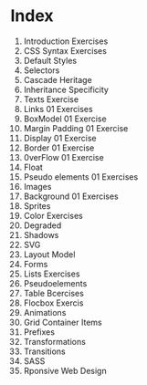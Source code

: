 # Index

01. Introduction 
  Exercises
02. CSS Syntax 
  Exercises
03. Default Styles
04. Selectors
05. Cascade Heritage
06. Inheritance Specificity
07. Texts 
  Exercise
08. Links 01
  Exercises
09. BoxModel 01
  Exercise
10. Margin Padding 01
  Exercise
11. Display 01
  Exercise
12. Border 01
  Exercise
13. 0verFlow 01
  Exercise
14. Float
15. Pseudo elements 01
  Exercises
16. Images
17. Background 01
  Exercises
18. Sprites
19. Color
  Exercises
20. Degraded
21. Shadows
22. SVG
23. Layout Model
24. Forms
25. Lists
  Exercises
26. Pseudoelements
27. Table
  Bcercises
28. Flocbox
  Exercis
29. Animations
30. Grid
  Container
  Items
31. Prefixes
32. Transformations
33. Transitions
34. SASS
35. Rponsive Web Design
